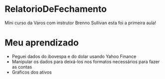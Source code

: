 # RelatorioDeFechamento
Mini curso da Varos com instrutor Brenno Sullivan esta foi a primeira aula!
# Meu aprendizado
<ul>
    <li>Peguei dados do ibovespa e do dolar usando Yahoo Finance</li>
    <li>Manipular os dados para deixá-los nos formatos necessários para fazer as contas</li>
    <li>Graficos dos ativos</li>
</ul>